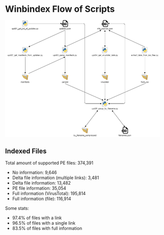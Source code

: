 # Winbindex Flow of Scripts

![winbindex-scripts-flow.png](winbindex-scripts-flow.png)

## Indexed Files

<!--FileStats-->
Total amount of supported PE files: 374,391

* No information: 9,646
* Delta file information (multiple links): 3,481
* Delta file information: 13,482
* PE file information: 35,054
* Full information (VirusTotal): 195,814
* Full information (file): 116,914

Some stats:

* 97.4% of files with a link
* 96.5% of files with a single link
* 83.5% of files with full information
<!--/FileStats-->
